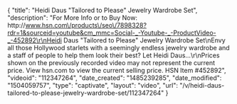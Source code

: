 {
    "title": "Heidi Daus \"Tailored to Please\" Jewelry Wardrobe Set",
    "description": "For More Info or to Buy Now: http:\/\/www.hsn.com\/products\/seo\/7898328?rdr=1&sourceid=youtube&cm_mmc=Social-_-Youtube-_-ProductVideo-_-452892\r\nHeidi Daus \"Tailored to Please\" Jewelry Wardrobe Set\nEnvy all those Hollywood starlets with a seemingly endless jewelry wardrobe and a staff of people to help them look their best? Let Heidi Daus...\r\nPrices shown on the previously recorded video may not represent the current price.  View hsn.com to view the current selling price. HSN Item #452892",
    "videoid": "112347264",
    "date_created": "1485239285",
    "date_modified": "1504059757",
    "type": "captivate",
    "layout": "video",
    "url": "\/v\/heidi-daus-tailored-to-please-jewelry-wardrobe-set\/112347264"
}